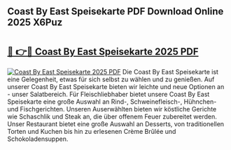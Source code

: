 ## Coast By East Speisekarte PDF Download Online 2025 X6Puz

# <h2><a href="http://gc7dmz.nevu.top/?p=Coast+By+East+Speisekarte">🔗 👉🔴 Coast By East Speisekarte 2025 PDF</a></h2>

[![Coast By East Speisekarte 2025 PDF](https://i.imgur.com/dBaPXMq.png)](http://gc7dmz.nevu.top/?p=Coast+By+East+Speisekarte)
Die Coast By East Speisekarte ist eine Gelegenheit, etwas für sich selbst zu wählen und zu genießen. Auf unserer Coast By East Speisekarte bieten wir leichte und neue Optionen an - unser Salatbereich. Für Fleischliebhaber bietet unsere Coast By East Speisekarte eine große Auswahl an Rind-, Schweinefleisch-, Hühnchen- und Fischgerichten. Unseren Auserwählten bieten wir köstliche Gerichte wie Schaschlik und Steak an, die über offenem Feuer zubereitet werden. Unser Restaurant bietet eine große Auswahl an Desserts, von traditionellen Torten und Kuchen bis hin zu erlesenen Crème Brûlée und Schokoladensuppen.
